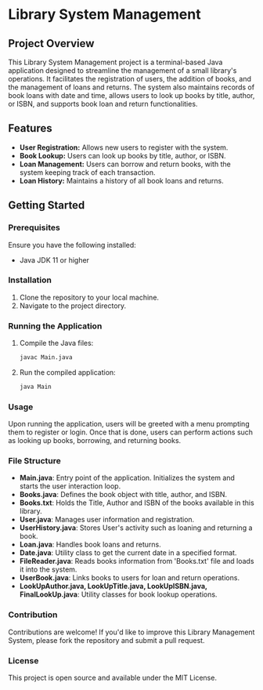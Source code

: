 # Library System Management

## Project Overview

This Library System Management project is a terminal-based Java application designed to streamline the management of a small library's operations. It facilitates the registration of users, the addition of books, and the management of loans and returns. The system also maintains records of book loans with date and time, allows users to look up books by title, author, or ISBN, and supports book loan and return functionalities.

## Features

- **User Registration:** Allows new users to register with the system.
- **Book Lookup:** Users can look up books by title, author, or ISBN.
- **Loan Management:** Users can borrow and return books, with the system keeping track of each transaction.
- **Loan History:** Maintains a history of all book loans and returns.

## Getting Started

### Prerequisites

Ensure you have the following installed:
- Java JDK 11 or higher

### Installation

1. Clone the repository to your local machine.
2. Navigate to the project directory.

### Running the Application

1. Compile the Java files:
   ```bash
   javac Main.java
   ```
2. Run the compiled application:
   ```bash
   java Main
   ```


### Usage
Upon running the application, users will be greeted with a menu prompting them to register or login. Once that is done, users can perform actions such as looking up books, borrowing, and returning books.

### File Structure
- **Main.java**: Entry point of the application. Initializes the system and starts the user interaction loop.
- **Books.java**: Defines the book object with title, author, and ISBN.
- **Books.txt**: Holds the Title, Author and ISBN of the books available in this library.
- **User.java**: Manages user information and registration.
- **UserHistory.java**: Stores User's activity such as loaning and returning a book.
- **Loan.java**: Handles book loans and returns.
- **Date.java**: Utility class to get the current date in a specified format.
- **FileReader.java**: Reads books information from 'Books.txt' file and loads it into the system.
- **UserBook.java**: Links books to users for loan and return operations.
- **LookUpAuthor.java, LookUpTitle.java, LookUpISBN.java, FinalLookUp.java**: Utility classes for book lookup operations.

### Contribution
Contributions are welcome! If you'd like to improve this Library Management System, please fork the repository and submit a pull request.

### License
This project is open source and available under the MIT License.




